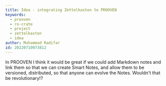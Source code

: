```yaml
---
title: Idea - integrating Zettelkasten to PROOVEN
keywords:
  - prooven
  - ro-crate
  - project
  - zettelkasten
  - idea
author: Muhammad Radifar
id: 20220710073812
---
```


In PROOVEN I think it would be great if we could add Markdown notes and link them so that we can create Smart Notes, and allow them to be versioned, distributed, so that anyone can evolve the Notes. Wouldn't that be revolutionary!?